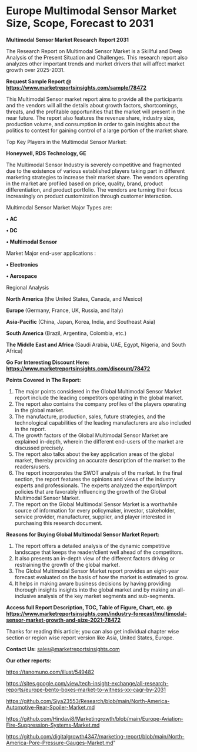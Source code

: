 # Europe Multimodal Sensor Market Size, Scope, Forecast to 2031

<strong>Multimodal Sensor Market Research Report 2031</strong>

The Research Report on Multimodal Sensor Market is a Skillful and Deep Analysis of the Present Situation and Challenges. This research report also analyzes other important trends and market drivers that will affect market growth over 2025-2031.

<strong>Request Sample Report @ <a href=https://www.marketreportsinsights.com/sample/78472>https://www.marketreportsinsights.com/sample/78472</a></strong>

This Multimodal Sensor market report aims to provide all the participants and the vendors will all the details about growth factors, shortcomings, threats, and the profitable opportunities that the market will present in the near future. The report also features the revenue share, industry size, production volume, and consumption in order to gain insights about the politics to contest for gaining control of a large portion of the market share.

Top Key Players in the Multimodal Sensor Market:

<strong>Honeywell, RDS Technology, GE</strong>

The Multimodal Sensor Industry is severely competitive and fragmented due to the existence of various established players taking part in different marketing strategies to increase their market share. The vendors operating in the market are profiled based on price, quality, brand, product differentiation, and product portfolio. The vendors are turning their focus increasingly on product customization through customer interaction.

Multimodal Sensor Market Major Types are:

<strong>• AC

• DC

• Multimodal Sensor</strong>

Market Major end-user applications :

<strong>• Electronics

• Aerospace</strong>

Regional Analysis

</u><strong><b>North America</b></strong> (the United States, Canada, and Mexico)

<strong><b>Europe </b></strong>(Germany, France, UK, Russia, and Italy)

<strong><b>Asia-Pacific</b></strong> (China, Japan, Korea, India, and Southeast Asia)

<strong><b>South America</b></strong> (Brazil, Argentina, Colombia, etc.)

<strong><b>The Middle East and Africa</b></strong> (Saudi Arabia, UAE, Egypt, Nigeria, and South Africa)

<strong>Go For Interesting Discount Here: <a href=https://www.marketreportsinsights.com/discount/78472>https://www.marketreportsinsights.com/discount/78472</a></strong>

<strong>Points Covered in The Report:</strong>
<ol>
  <li>The major points considered in the Global Multimodal Sensor Market report include the leading competitors operating in the global market.</li>
  <li>The report also contains the company profiles of the players operating in the global market.</li>
  <li>The manufacture, production, sales, future strategies, and the technological capabilities of the leading manufacturers are also included in the report.</li>
  <li>The growth factors of the Global Multimodal Sensor Market are explained in-depth, wherein the different end-users of the market are discussed precisely.</li>
  <li>The report also talks about the key application areas of the global market, thereby providing an accurate description of the market to the readers/users.</li>
  <li>The report incorporates the SWOT analysis of the market. In the final section, the report features the opinions and views of the industry experts and professionals. The experts analyzed the export/import policies that are favorably influencing the growth of the Global Multimodal Sensor Market.</li>
  <li>The report on the Global Multimodal Sensor Market is a worthwhile source of information for every policymaker, investor, stakeholder, service provider, manufacturer, supplier, and player interested in purchasing this research document.</li>
</ol>
<strong>Reasons for Buying Global Multimodal Sensor Market Report:</strong>

<ol>
  <li>The report offers a detailed analysis of the dynamic competitive landscape that keeps the reader/client well ahead of the competitors.</li>
  <li>It also presents an in-depth view of the different factors driving or restraining the growth of the global market.</li>
  <li>The Global Multimodal Sensor Market report provides an eight-year forecast evaluated on the basis of how the market is estimated to grow.</li>
  <li>It helps in making aware business decisions by having providing thorough insights insights into the global market and by making an all-inclusive analysis of the key market segments and sub-segments.</li>
</ol>
<strong>Access full Report Description, TOC, Table of Figure, Chart, etc. @ <a href=https://www.marketreportsinsights.com/industry-forecast/multimodal-sensor-market-growth-and-size-2021-78472>https://www.marketreportsinsights.com/industry-forecast/multimodal-sensor-market-growth-and-size-2021-78472</a></strong>


Thanks for reading this article; you can also get individual chapter wise section or region wise report version like Asia, United States, Europe.

<strong>Contact Us:</strong>
sales@marketreportsinsights.com

<strong>Our other reports:</strong>

<a href=https://tanomuno.com/illust/549482>https://tanomuno.com/illust/549482</a>

<a href=https://sites.google.com/view/tech-insight-exchange/all-research-reports/europe-bento-boxes-market-to-witness-xx-cagr-by-2031>https://sites.google.com/view/tech-insight-exchange/all-research-reports/europe-bento-boxes-market-to-witness-xx-cagr-by-2031</a>

<a href=https://github.com/Siya23553/Research/blob/main/North-America-Automotive-Rear-Spoiler-Market.md>https://github.com/Siya23553/Research/blob/main/North-America-Automotive-Rear-Spoiler-Market.md</a>

<a href=https://github.com/Hindavi8/Marketingrowth/blob/main/Europe-Aviation-Fire-Suppression-Systems-Market.md>https://github.com/Hindavi8/Marketingrowth/blob/main/Europe-Aviation-Fire-Suppression-Systems-Market.md</a>

<a href=https://github.com/digitalgrowth4347/marketing-report/blob/main/North-America-Pore-Pressure-Gauges-Market.md>https://github.com/digitalgrowth4347/marketing-report/blob/main/North-America-Pore-Pressure-Gauges-Market.md</a>"

